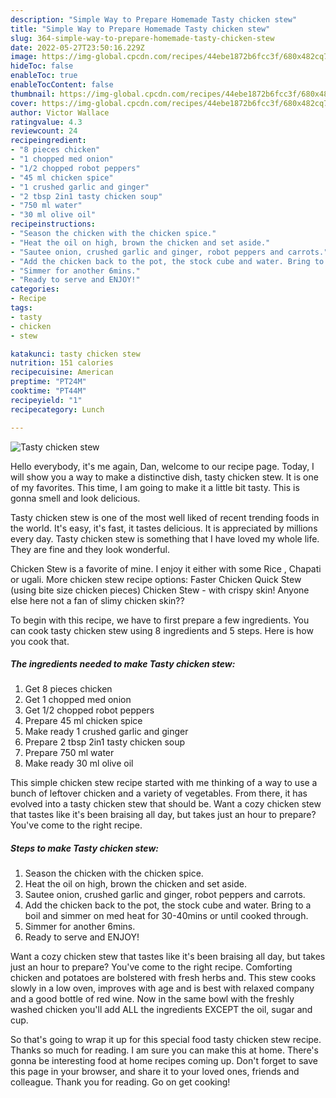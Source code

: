 ```yaml
---
description: "Simple Way to Prepare Homemade Tasty chicken stew"
title: "Simple Way to Prepare Homemade Tasty chicken stew"
slug: 364-simple-way-to-prepare-homemade-tasty-chicken-stew
date: 2022-05-27T23:50:16.229Z
image: https://img-global.cpcdn.com/recipes/44ebe1872b6fcc3f/680x482cq70/tasty-chicken-stew-recipe-main-photo.jpg
hideToc: false
enableToc: true
enableTocContent: false
thumbnail: https://img-global.cpcdn.com/recipes/44ebe1872b6fcc3f/680x482cq70/tasty-chicken-stew-recipe-main-photo.jpg
cover: https://img-global.cpcdn.com/recipes/44ebe1872b6fcc3f/680x482cq70/tasty-chicken-stew-recipe-main-photo.jpg
author: Victor Wallace
ratingvalue: 4.3
reviewcount: 24
recipeingredient:
- "8 pieces chicken"
- "1 chopped med onion"
- "1/2 chopped robot peppers"
- "45 ml chicken spice"
- "1 crushed garlic and ginger"
- "2 tbsp 2in1 tasty chicken soup"
- "750 ml water"
- "30 ml olive oil"
recipeinstructions:
- "Season the chicken with the chicken spice."
- "Heat the oil on high, brown the chicken and set aside."
- "Sautee onion, crushed garlic and ginger, robot peppers and carrots."
- "Add the chicken back to the pot, the stock cube and water. Bring to a boil and simmer on med heat for 30-40mins or until cooked through."
- "Simmer for another 6mins."
- "Ready to serve and ENJOY!"
categories:
- Recipe
tags:
- tasty
- chicken
- stew

katakunci: tasty chicken stew 
nutrition: 151 calories
recipecuisine: American
preptime: "PT24M"
cooktime: "PT44M"
recipeyield: "1"
recipecategory: Lunch

---
```



![Tasty chicken stew](https://img-global.cpcdn.com/recipes/44ebe1872b6fcc3f/680x482cq70/tasty-chicken-stew-recipe-main-photo.jpg)

Hello everybody, it's me again, Dan, welcome to our recipe page. Today, I will show you a way to make a distinctive dish, tasty chicken stew. It is one of my favorites. This time, I am going to make it a little bit tasty. This is gonna smell and look delicious.

Tasty chicken stew is one of the most well liked of recent trending foods in the world. It's easy, it's fast, it tastes delicious. It is appreciated by millions every day. Tasty chicken stew is something that I have loved my whole life. They are fine and they look wonderful.

Chicken Stew is a favorite of mine. I enjoy it either with some Rice , Chapati or ugali. More chicken stew recipe options: Faster Chicken Quick Stew (using bite size chicken pieces) Chicken Stew - with crispy skin! Anyone else here not a fan of slimy chicken skin??


To begin with this recipe, we have to first prepare a few ingredients. You can cook tasty chicken stew using 8 ingredients and 5 steps. Here is how you cook that.

<!--inarticleads1-->

##### The ingredients needed to make Tasty chicken stew:

1. Get 8 pieces chicken
1. Get 1 chopped med onion
1. Get 1/2 chopped robot peppers
1. Prepare 45 ml chicken spice
1. Make ready 1 crushed garlic and ginger
1. Prepare 2 tbsp 2in1 tasty chicken soup
1. Prepare 750 ml water
1. Make ready 30 ml olive oil


This simple chicken stew recipe started with me thinking of a way to use a bunch of leftover chicken and a variety of vegetables. From there, it has evolved into a tasty chicken stew that should be. Want a cozy chicken stew that tastes like it&#39;s been braising all day, but takes just an hour to prepare? You&#39;ve come to the right recipe. 

<!--inarticleads2-->

##### Steps to make Tasty chicken stew:

1. Season the chicken with the chicken spice.
1. Heat the oil on high, brown the chicken and set aside.
1. Sautee onion, crushed garlic and ginger, robot peppers and carrots.
1. Add the chicken back to the pot, the stock cube and water. Bring to a boil and simmer on med heat for 30-40mins or until cooked through.
1. Simmer for another 6mins.
1. Ready to serve and ENJOY!

Want a cozy chicken stew that tastes like it&#39;s been braising all day, but takes just an hour to prepare? You&#39;ve come to the right recipe. Comforting chicken and potatoes are bolstered with fresh herbs and. This stew cooks slowly in a low oven, improves with age and is best with relaxed company and a good bottle of red wine. Now in the same bowl with the freshly washed chicken you&#39;ll add ALL the ingredients EXCEPT the oil, sugar and cup. 

So that's going to wrap it up for this special food tasty chicken stew recipe. Thanks so much for reading. I am sure you can make this at home. There's gonna be interesting food at home recipes coming up. Don't forget to save this page in your browser, and share it to your loved ones, friends and colleague. Thank you for reading. Go on get cooking!
